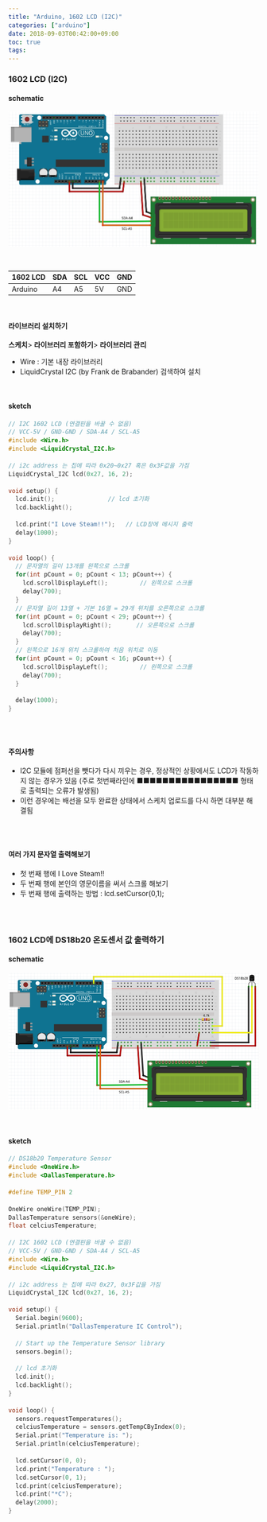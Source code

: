 ```yaml
---
title: "Arduino, 1602 LCD (I2C)"
categories: ["arduino"]
date: 2018-09-03T00:42:00+09:00
toc: true
tags:
---
```


### 1602 LCD (I2C)

#### schematic

![](/image/1602lcd.png)

<br>

| 1602 LCD | SDA  | SCL  | VCC  | GND  |
| -------- | ---- | ---- | ---- | ---- |
| Arduino  | A4   | A5   | 5V   | GND  |

<br>

#### 라이브러리 설치하기

**스케치**\> **라이브러리 포함하기**\> **라이브러리 관리**

*   Wire : 기본 내장 라이브러리
*   LiquidCrystal I2C (by Frank de Brabander) 검색하여 설치

<br>

#### sketch

```C
// I2C 1602 LCD (연결핀을 바꿀 수 없음)
// VCC-5V / GND-GND / SDA-A4 / SCL-A5
#include <Wire.h>
#include <LiquidCrystal_I2C.h>

// i2c address 는 칩에 따라 0x20~0x27 혹은 0x3F값을 가짐
LiquidCrystal_I2C lcd(0x27, 16, 2);  

void setup() {
  lcd.init();               // lcd 초기화
  lcd.backlight();

  lcd.print("I Love Steam!!");   // LCD창에 메시지 출력
  delay(1000);
}

void loop() {
  // 문자열의 길이 13개를 왼쪽으로 스크롤
  for(int pCount = 0; pCount < 13; pCount++) {  
    lcd.scrollDisplayLeft();         // 왼쪽으로 스크롤
    delay(700);
  }
  // 문자열 길이 13열 + 기본 16열 = 29개 위치를 오른쪽으로 스크롤
  for(int pCount = 0; pCount < 29; pCount++) { 
    lcd.scrollDisplayRight();       // 오른쪽으로 스크롤
    delay(700);
  }
  // 왼쪽으로 16개 위치 스크롤하여 처음 위치로 이동
  for(int pCount = 0; pCount < 16; pCount++) {
    lcd.scrollDisplayLeft();         // 왼쪽으로 스크롤
    delay(700);
  }
 
  delay(1000);
}
```

<br>

<br>

#### 주의사항

- I2C 모듈에 점퍼선을 뺏다가 다시 끼우는 경우, 정상적인 상황에서도 LCD가 작동하지 않는 경우가 있음 (주로 첫번째라인에 ■■■■■■■■■■■■■■■■ 형태로 출력되는 오류가 발생됨)
- 이런 경우에는 배선을 모두 완료한 상태에서 스케치 업로드를 다시 하면 대부분 해결됨

<br>

<br>

#### 여러 가지 문자열 출력해보기

*   첫 번째 행에 I Love Steam!!
*   두 번째 행에 본인의 영문이름을 써서 스크롤 해보기
*   두 번째 행에 출력하는 방법 : lcd.setCursor(0,1);

<br>

<br>

### 1602 LCD에 DS18b20 온도센서 값 출력하기


#### schematic

![](/image/1602lcd-ds18b20.png)

<br>

#### sketch

```C
// DS18b20 Temperature Sensor
#include <OneWire.h>
#include <DallasTemperature.h>

#define TEMP_PIN 2

OneWire oneWire(TEMP_PIN);
DallasTemperature sensors(&oneWire);
float celciusTemperature;

// I2C 1602 LCD (연결핀을 바꿀 수 없음)
// VCC-5V / GND-GND / SDA-A4 / SCL-A5
#include <Wire.h>
#include <LiquidCrystal_I2C.h>

// i2c address 는 칩에 따라 0x27, 0x3F값을 가짐
LiquidCrystal_I2C lcd(0x27, 16, 2);  

void setup() {
  Serial.begin(9600);  
  Serial.println("DallasTemperature IC Control");

  // Start up the Temperature Sensor library
  sensors.begin();

  // lcd 초기화
  lcd.init();    
  lcd.backlight();
}

void loop() {
  sensors.requestTemperatures();
  celciusTemperature = sensors.getTempCByIndex(0);
  Serial.print("Temperature is: ");
  Serial.println(celciusTemperature);

  lcd.setCursor(0, 0);
  lcd.print("Temperature : ");
  lcd.setCursor(0, 1);
  lcd.print(celciusTemperature);
  lcd.print("*C");
  delay(2000);
}
```